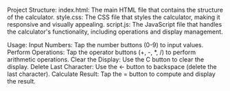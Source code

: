 Project Structure:
index.html: The main HTML file that contains the structure of the calculator.
style.css: The CSS file that styles the calculator, making it responsive and visually appealing.
script.js: The JavaScript file that handles the calculator's functionality, including operations and display management.

Usage:
Input Numbers: Tap the number buttons (0-9) to input values.
Perform Operations: Tap the operator buttons (+, -, *, /) to perform arithmetic operations.
Clear the Display: Use the C button to clear the display.
Delete Last Character: Use the ← button to backspace (delete the last character).
Calculate Result: Tap the = button to compute and display the result.
